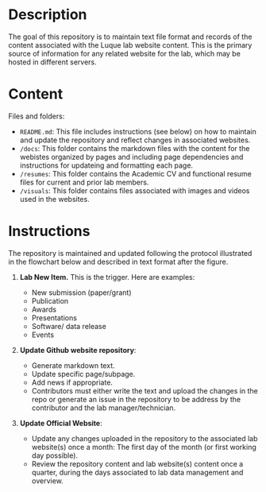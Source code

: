 # Description
The goal of this repository is to maintain text file format and records of the content associated with the Luque lab website content. This is the primary source of information for any related website for the lab, which may be hosted in different servers.

# Content
Files and folders:
+ `README.md`: This file includes instructions (see below) on how to maintain and update the repository and reflect changes in associated websites.
+ `/docs`: This folder contains the markdown files with the content for the webistes organized by pages and including page dependencies and instructions for updateing and formatting each page.
+ `/resumes`: This folder contains the Academic CV and functional resume files for current and prior lab members.
+ `/visuals`: This folder contains files associated with images and videos used in the websites.

# Instructions
The repository is maintained and updated following the protocol illustrated in the flowchart below and described in text format after the figure.

1. **Lab New Item.** This is the trigger. Here are examples:
    + New submission (paper/grant)
    + Publication 
    + Awards 
    + Presentations 
    + Software/ data release 
    + Events 
  
2. **Update Github website repository**: 
     + Generate markdown text.
     + Update specific page/subpage. 
     + Add news if appropriate.
     + Contributors must either write the text and upload the changes in the repo or generate an issue in the repository to be address by the contributor and the lab manager/technician.
   
3. **Update Official Website**: 
    + Update any changes uploaded in the repository to the associated lab website(s) once a month: The first day of the month (or first working day possible).
    + Review the repository content and lab website(s) content once a quarter, during the days associated to lab data management and overview.
 






